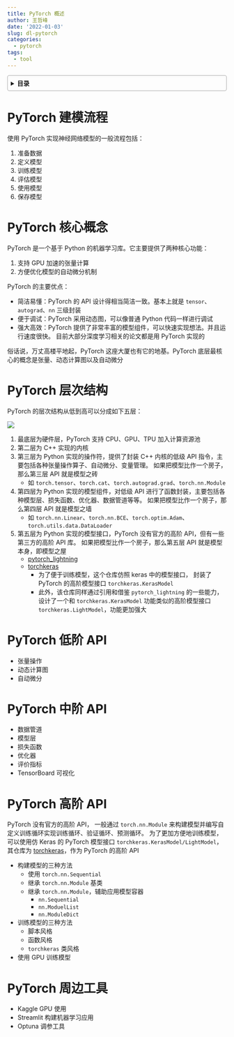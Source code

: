 ```yaml
---
title: PyTorch 概述
author: 王哲峰
date: '2022-01-03'
slug: dl-pytorch
categories:
  - pytorch
tags:
  - tool
---
```


<style>
details {
    border: 1px solid #aaa;
    border-radius: 4px;
    padding: .5em .5em 0;
}
summary {
    font-weight: bold;
    margin: -.5em -.5em 0;
    padding: .5em;
}
details[open] {
    padding: .5em;
}
details[open] summary {
    border-bottom: 1px solid #aaa;
    margin-bottom: .5em;
}
img {
    pointer-events: none;
}
</style>

<details><summary>目录</summary><p>

- [PyTorch 建模流程](#pytorch-建模流程)
- [PyTorch 核心概念](#pytorch-核心概念)
- [PyTorch 层次结构](#pytorch-层次结构)
- [PyTorch 低阶 API](#pytorch-低阶-api)
- [PyTorch 中阶 API](#pytorch-中阶-api)
- [PyTorch 高阶 API](#pytorch-高阶-api)
- [PyTorch 周边工具](#pytorch-周边工具)
</p></details><p></p>

# PyTorch 建模流程

使用 PyTorch 实现神经网络模型的一般流程包括：

1. 准备数据
2. 定义模型
3. 训练模型
4. 评估模型
5. 使用模型
6. 保存模型

# PyTorch 核心概念

PyTorch 是一个基于 Python 的机器学习库。它主要提供了两种核心功能：

1. 支持 GPU 加速的张量计算
2. 方便优化模型的自动微分机制

PyTorch 的主要优点：

* 简洁易懂：PyTorch 的 API 设计得相当简洁一致。基本上就是 `tensor`、`autograd`、`nn` 三级封装
* 便于调试：PyTorch 采用动态图，可以像普通 Python 代码一样进行调试
* 强大高效：PyTorch 提供了非常丰富的模型组件，可以快速实现想法。并且运行速度很快。
  目前大部分深度学习相关的论文都是用 PyTorch 实现的

俗话说，万丈高楼平地起，PyTorch 这座大厦也有它的地基。PyTorch 底层最核心的概念是张量、动态计算图以及自动微分

# PyTorch 层次结构

PyTorch 的层次结构从低到高可以分成如下五层：

![](https://tva1.sinaimg.cn/large/e6c9d24egy1h5hw3zgu7ij212w0lwjt3.jpg)

1. 最底层为硬件层，PyTorch 支持 CPU、GPU、TPU 加入计算资源池
2. 第二层为 C++ 实现的内核
3. 第三层为 Python 实现的操作符，提供了封装 C++ 内核的低级 API 指令，主要包括各种张量操作算子、自动微分、变量管理。
   如果把模型比作一个房子，那么第三层 API 就是模型之砖
    - 如 `torch.tensor`、`torch.cat`、`torch.autograd.grad`、`torch.nn.Module`
4. 第四层为 Python 实现的模型组件，对低级 API 进行了函数封装，主要包括各种模型层、损失函数、优化器、数据管道等等。
   如果把模型比作一个房子，那么第四层 API 就是模型之墙
    - 如 `torch.nn.Linear`、`torch.nn.BCE`、`torch.optim.Adam`、`torch.utils.data.DataLoader`
5. 第五层为 Python 实现的模型接口，PyTorch 没有官方的高阶 API，但有一些第三方的高阶 API 库。
   如果把模型比作一个房子，那么第五层 API 就是模型本身，即模型之屋
    - [pytorch_lightning](https://www.pytorchlightning.ai/)
    - [torchkeras](https://github.com/lyhue1991/torchkeras)
        - 为了便于训练模型，这个仓库仿照 keras 中的模型接口，
          封装了 PyTorch 的高阶模型接口 `torchkeras.KerasModel`
        - 此外，该仓库同样通过引用和借鉴 `pytorch_lightning` 的一些能力，
          设计了一个和 `torchkeras.KerasModel` 功能类似的高阶模型接口 `torchkeras.LightModel`，功能更加强大

# PyTorch 低阶 API

* 张量操作
* 动态计算图
* 自动微分

# PyTorch 中阶 API

* 数据管道
* 模型层
* 损失函数
* 优化器
* 评价指标
* TensorBoard 可视化

# PyTorch 高阶 API

PyTorch 没有官方的高阶 API，
一般通过 `torch.nn.Module` 来构建模型并编写自定义训练循环实现训练循环、验证循环、预测循环。
为了更加方便地训练模型，可以使用仿 Keras 的 PyTorch 模型接口 `torchkeras.KerasModel/LightModel`，其仓库为 [torchkeras](https://github.com/lyhue1991/torchkeras)，作为 PyTorch 的高阶 API

* 构建模型的三种方法
    - 使用 `torch.nn.Sequential` 
    - 继承 `torch.nn.Module` 基类
    - 继承 `torch.nn.Module`，辅助应用模型容器
        - `nn.Sequential`
        - `nn.ModuelList`
        - `nn.ModuleDict`
* 训练模型的三种方法
    - 脚本风格
    - 函数风格
    - `torchkeras` 类风格
* 使用 GPU 训练模型

# PyTorch 周边工具

* Kaggle GPU 使用
* Streamlit 构建机器学习应用
* Optuna 调参工具

